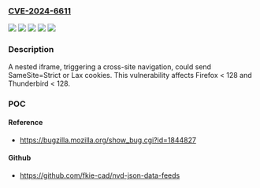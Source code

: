 ### [CVE-2024-6611](https://cve.mitre.org/cgi-bin/cvename.cgi?name=CVE-2024-6611)
![](https://img.shields.io/static/v1?label=Product&message=Firefox&color=blue)
![](https://img.shields.io/static/v1?label=Product&message=Thunderbird&color=blue)
![](https://img.shields.io/static/v1?label=Version&message=0%20&color=brightgreen)
![](https://img.shields.io/static/v1?label=Version&message=unspecified%20&color=brightgreen)
![](https://img.shields.io/static/v1?label=Vulnerability&message=n%2Fa&color=blue)

### Description

A nested iframe, triggering a cross-site navigation, could send SameSite=Strict or Lax cookies. This vulnerability affects Firefox < 128 and Thunderbird < 128.

### POC

#### Reference
- https://bugzilla.mozilla.org/show_bug.cgi?id=1844827

#### Github
- https://github.com/fkie-cad/nvd-json-data-feeds


